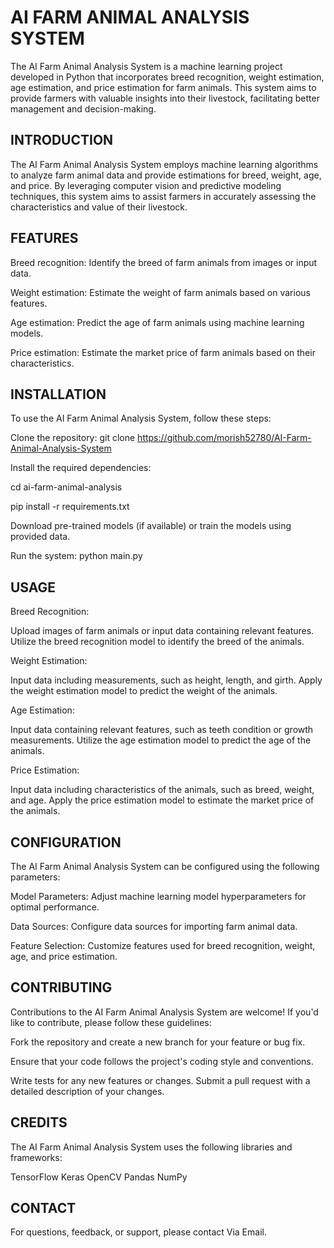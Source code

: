 
# AI FARM ANIMAL ANALYSIS SYSTEM
The AI Farm Animal Analysis System is a machine learning project developed in Python that incorporates breed recognition, weight estimation, age estimation, and price estimation for farm animals. This system aims to provide farmers with valuable insights into their livestock, facilitating better management and decision-making.




## INTRODUCTION
The AI Farm Animal Analysis System employs machine learning algorithms to analyze farm animal data and provide estimations for breed, weight, age, and price. By leveraging computer vision and predictive modeling techniques, this system aims to assist farmers in accurately assessing the characteristics and value of their livestock.
## FEATURES
Breed recognition: Identify the breed of farm animals from images or input data.

Weight estimation: Estimate the weight of farm animals based on various features.

Age estimation: Predict the age of farm animals using machine learning models.

Price estimation: Estimate the market price of farm animals based on their characteristics.
## INSTALLATION
To use the AI Farm Animal Analysis System, follow these steps:

Clone the repository:
git clone https://github.com/morish52780/AI-Farm-Animal-Analysis-System

Install the required dependencies:

cd ai-farm-animal-analysis

pip install -r requirements.txt

Download pre-trained models (if available) or train the models using provided data.

Run the system:
python main.py
## USAGE
Breed Recognition:

Upload images of farm animals or input data containing relevant features.
Utilize the breed recognition model to identify the breed of the animals.

Weight Estimation:

Input data including measurements, such as height, length, and girth.
Apply the weight estimation model to predict the weight of the animals.

Age Estimation:

Input data containing relevant features, such as teeth condition or growth measurements.
Utilize the age estimation model to predict the age of the animals.

Price Estimation:

Input data including characteristics of the animals, such as breed, weight, and age.
Apply the price estimation model to estimate the market price of the animals.
## CONFIGURATION 
The AI Farm Animal Analysis System can be configured using the following parameters:

Model Parameters: Adjust machine learning model hyperparameters for optimal performance.

Data Sources: Configure data sources for importing farm animal data.

Feature Selection: Customize features used for breed recognition, weight, age, and price estimation.
## CONTRIBUTING 
Contributions to the AI Farm Animal Analysis System are welcome! If you'd like to contribute, please follow these guidelines:

Fork the repository and create a new branch for your feature or bug fix.

Ensure that your code follows the project's coding style and conventions.

Write tests for any new features or changes.
Submit a pull request with a detailed description of your changes.
## CREDITS
The AI Farm Animal Analysis System uses the following libraries and frameworks:

TensorFlow
Keras
OpenCV
Pandas
NumPy
## CONTACT
For questions, feedback, or support, please contact 
Via Email.